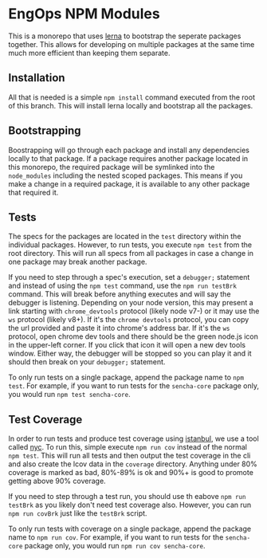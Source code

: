 # EngOps NPM Modules

This is a monorepo that uses [lerna](https://www.npmjs.com/package/lerna) to
bootstrap the seperate packages together. This allows for developing on multiple
packages at the same time much more efficient than keeping them separate.

## Installation

All that is needed is a simple `npm install` command executed from the root of
this branch. This will install lerna locally and bootstrap all the packages.

## Bootstrapping

Boostrapping will go through each package and install any dependencies locally to that package.
If a package requires another package located in this monorepo, the required package
will be symlinked into the `node_modules` including the nested scoped packages. This means
if you make a change in a required package, it is available to any other package that
required it.

## Tests

The specs for the packages are located in the `test` directory within the individual packages.
However, to run tests, you execute `npm test` from the root directory. This will run all specs
from all packages in case a change in one package may break another package.

If you need to step through a spec's execution, set a `debugger;` statement and instead of
using the `npm test` command, use the `npm run testBrk` command. This will break before anything
executes and will say the debugger is listening. Depending on your node version, this may present
a link starting with `chrome_devtools` protocol (likely node v7-) or it may use the `ws` protocol
(likely v8+). If it's the `chrome devtools` protocol, you can copy the url provided and paste it
into chrome's address bar. If it's the `ws` protocol, open chrome dev tools and there should be
the green node.js icon in the upper-left corner. If you click that icon it will open a new
dev tools window. Either way, the debugger will be stopped so you can play it and it should then
break on your `debugger;` statement.

To only run tests on a single package, append the package name to `npm test`. For example, if you
want to run tests for the `sencha-core` package only, you would run `npm test sencha-core`.

## Test Coverage

In order to run tests and produce test coverage using [istanbul](https://istanbul.js.org/),
we use a tool called [nyc](https://github.com/istanbuljs/nyc). To run this, simple execute
`npm run cov` instead of the normal `npm test`. This will run all tests and then output the test
coverage in the cli and also create the lcov data in the `coverage` directory. Anything under 80%
coverage is marked as bad, 80%-89% is ok and 90%+ is good to promote getting above 90% coverage.

If you need to step through a test run, you should use th eabove `npm run testBrk` as you likely
don't need test coverage also. However, you can run `npm run covBrk` just like the `testBrk`
script.

To only run tests with coverage on a single package, append the package name to `npm run cov`.
For example, if you want to run tests for the `sencha-core` package only, you would run
`npm run cov sencha-core`.
